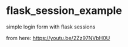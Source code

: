 # flask_session_example
simple login form with flask sessions

from here: https://youtu.be/2Zz97NVbH0U
